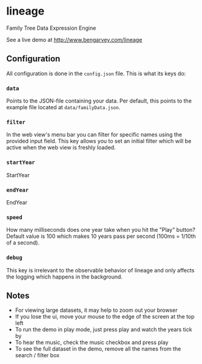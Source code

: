 lineage
=======

Family Tree Data Expression Engine

See a live demo at
http://www.bengarvey.com/lineage


## Configuration

All configuration is done in the `config.json` file.
This is what its keys do:

### `data`
Points to the JSON-file containing your data.
Per default, this points to the example file located at
`data/familyData.json`.

### `filter`
In the web view's menu bar you can filter for specific names using the provided
input field.
This key allows you to set an initial filter which will be active when the web
view is freshly loaded.

### `startYear`
StartYear

### `endYear`
EndYear

### `speed`
How many milliseconds does one year take when you hit the "Play" button?
Default value is 100 which makes 10 years pass per second
(100ms = 1/10th of a second).

### `debug`
This key is irrelevant to the observable behavior of lineage and only affects
the logging which happens in the background.


## Notes
- For viewing large datasets, it may help to zoom out your browser
- If you lose the ui, move your mouse to the edge of the screen at the top left
- To run the demo in play mode, just press play and watch the years tick by
- To hear the music, check the music checkbox and press play
- To see the full dataset in the demo, remove all the names from the search /
    filter box

